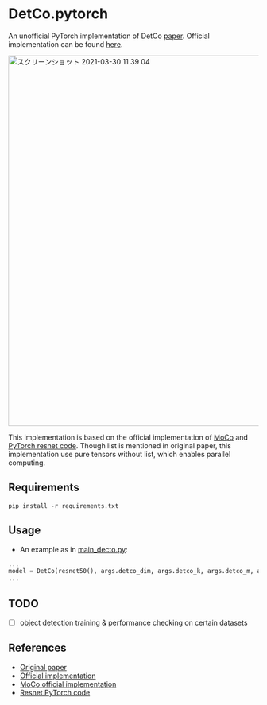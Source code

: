 # DetCo.pytorch
An unofficial PyTorch implementation of DetCo [paper](https://arxiv.org/pdf/2102.04803.pdf). Official implementation can be found [here](https://github.com/xieenze/DetCo).

<img width="746" alt="スクリーンショット 2021-03-30 11 39 04" src="https://user-images.githubusercontent.com/13246825/112925323-a5cab780-914c-11eb-80f9-19199fb439d6.png">

This implementation is based on the official implementation of [MoCo](https://github.com/facebookresearch/moco) and [PyTorch resnet code](https://github.com/pytorch/vision/blob/master/torchvision/models/resnet.py). Though list is mentioned in original paper, this implementation use pure tensors without list, which enables parallel computing.

## Requirements
```
pip install -r requirements.txt
```

## Usage
- An example as in [main_decto.py](https://github.com/shuuchen/DetCo.pytorch/blob/main/main_decto.py):
```python
...
model = DetCo(resnet50(), args.detco_dim, args.detco_k, args.detco_m, args.detco_t)
...
```

## TODO
- [ ] object detection training & performance checking on certain datasets


## References
- [Original paper](https://arxiv.org/pdf/2102.04803.pdf)
- [Official implementation](https://github.com/xieenze/DetCo)
- [MoCo official implementation](https://github.com/facebookresearch/moco)
- [Resnet PyTorch code](https://github.com/pytorch/vision/blob/master/torchvision/models/resnet.py)
